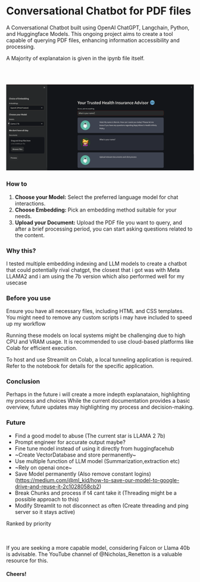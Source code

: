 # Conversational Chatbot for PDF files 

A Conversational Chatbot built using OpenAI ChatGPT, Langchain, Python, and Huggingface
Models. This ongoing project aims to create a tool capable of querying PDF files, enhancing
information accessibility and processing.

A Majority of explanataion is given in the ipynb file itself.

<br></br>

!["Sneak peek"](pic1.png)

### How to

1. **Choose your Model:** Select the preferred language model for chat interactions.
2. **Choose Embedding:** Pick an embedding method suitable for your needs.
3. **Upload your Document:** Upload the PDF file you want to query, and after a brief processing period, you can start asking questions related to the content.

### Why this?

I tested multiple embedding indexing and LLM models to create a chatbot that could potentially rival chatgpt, the closest that i got was with Meta LLAMA2 and i am using the 7b version which also performed well for my usecase


### Before you use


Ensure you have all necessary files, including HTML and CSS templates. You might need to remove any custom scripts i may have included to speed up my workflow

Running these models on local systems might be challenging due to high CPU and VRAM usage. It is recommended to use cloud-based platforms like Colab for efficient execution.

To host and use Streamlit on Colab, a local tunneling application is required. Refer to the notebook for details for the  specific application.

### Conclusion

Perhaps in the future i will create a more indepth explanataion, highlighting my process and choices
While the current documentation provides a basic overview, future updates may highlighting my process and decision-making.


### Future

*   Find a good model to abuse (The current star is LLAMA 2 7b)
*   Prompt engineer for accurate output maybe?
*   Fine tune model instead of using it directly from huggingfacehub
*   ~Create VectorDatabase and store permanently~
*   Use multiple function of LLM model (Summarization,extraction etc)
*   ~Rely on openai once~
*   Save Model permanently (Also remove constant logins) (https://medium.com/@ml_kid/how-to-save-our-model-to-google-drive-and-reuse-it-2c1028058cb2)
*   Break Chunks and process if t4 cant take it (Threading might be a possible approach to this)
*   Modify Streamlit to not disconnect as often (Create threading and ping server so it stays active)


Ranked by priority

<br></br>
If you are seeking a more capable model, considering Falcon or Llama 40b is advisable. The YouTube channel of @Nicholas_Renetton is a valuable resource for this.



#### Cheers!
